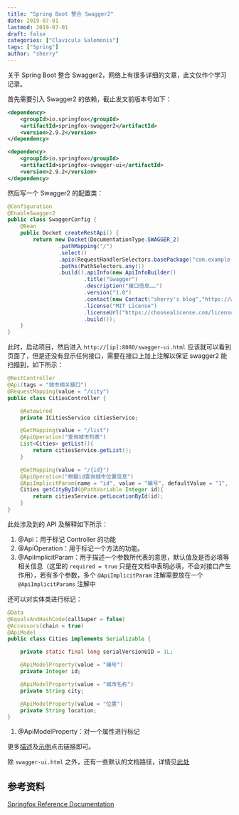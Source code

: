 ```yaml
---
title: "Spring Boot 整合 Swagger2" 
date: 2019-07-01
lastmod: 2019-07-01
draft: false
categories: ["Clavicula Salomonis"]
tags: ["Spring"]
author: "sherry"
---
```

关于 Spring Boot 整合 Swagger2，网络上有很多详细的文章，此文仅作个学习记录。

首先需要引入 Swagger2 的依赖，截止发文前版本号如下：

```xml
<dependency>
	<groupId>io.springfox</groupId>
	<artifactId>springfox-swagger2</artifactId>
	<version>2.9.2</version>
</dependency>

<dependency>
	<groupId>io.springfox</groupId>
	<artifactId>springfox-swagger-ui</artifactId>
	<version>2.9.2</version>
</dependency>
```

<!--more-->

然后写一个 Swagger2 的配置类：

```java
@Configuration
@EnableSwagger2
public class SwaggerConfig {
    @Bean
    public Docket createRestApi() {
        return new Docket(DocumentationType.SWAGGER_2)
                .pathMapping("/")
                .select()
                .apis(RequestHandlerSelectors.basePackage("com.example.demo.spider.controller"))
                .paths(PathSelectors.any())
                .build().apiInfo(new ApiInfoBuilder()
                        .title("Swagger")
                        .description("接口信息……")
                        .version("1.0")
                        .contact(new Contact("sherry's blog","https://wanmei.ml/snow","sherry@wanmei.com"))
                        .license("MIT License")
                        .licenseUrl("https://choosealicense.com/licenses/mit/")
                        .build());
    }
}
```

此时，启动项目，然后进入 `http://[ip]:8080/swagger-ui.html` 应该就可以看到页面了，但是还没有显示任何接口，需要在接口上加上注解以保证 swagger2 能扫描到，如下所示：

```java
@RestController
@Api(tags = "城市相关接口")
@RequestMapping(value = "/city")
public class CitiesController {

    @Autowired
    private ICitiesService citiesService;

    @GetMapping(value = "/list")
    @ApiOperation("查询城市列表")
    List<Cities> getList(){
        return citiesService.getList();
    }

    @GetMapping(value = "/{id}")
    @ApiOperation("根据id查询城市位置信息")
    @ApiImplicitParam(name = "id", value = "编号", defaultValue = "1", required = true)
    Cities getCityById(@PathVariable Integer id){
        return citiesService.getLocationById(id);
    }
}
```

此处涉及到的 API 及解释如下所示：
1. @Api：用于标记 Controller 的功能  
2. @ApiOperation：用于标记一个方法的功能。  
3. @ApiImplicitParam：用于描述一个参数所代表的意思，默认值及是否必填等相关信息（这里的 `required = true` 只是在文档中表明必填，不会对接口产生作用），若有多个参数，多个 `@ApiImplicitParam` 注解需要放在一个 `@ApiImplicitParams` 注解中

还可以对实体类进行标记：

```java
@Data
@EqualsAndHashCode(callSuper = false)
@Accessors(chain = true)
@ApiModel
public class Cities implements Serializable {

    private static final long serialVersionUID = 1L;

    @ApiModelProperty(value = "编号")
    private Integer id;

    @ApiModelProperty(value = "城市名称")
    private String city;

    @ApiModelProperty(value = "位置")
    private String location;
}
```
1. @ApiModelProperty：对一个属性进行标记

更多[描述](https://springfox.github.io/springfox/docs/current/#overriding-descriptions-via-properties)及[示例](https://springfox.github.io/springfox/docs/current/#property-file-lookup)点击链接即可。

除 `swagger-ui.html` 之外，还有一些默认的文档路径，详情见[此处](https://springfox.github.io/springfox/docs/current/#customizing-the-swagger-endpoints)

## 参考资料
[Springfox Reference Documentation](https://springfox.github.io/springfox/docs/current/)